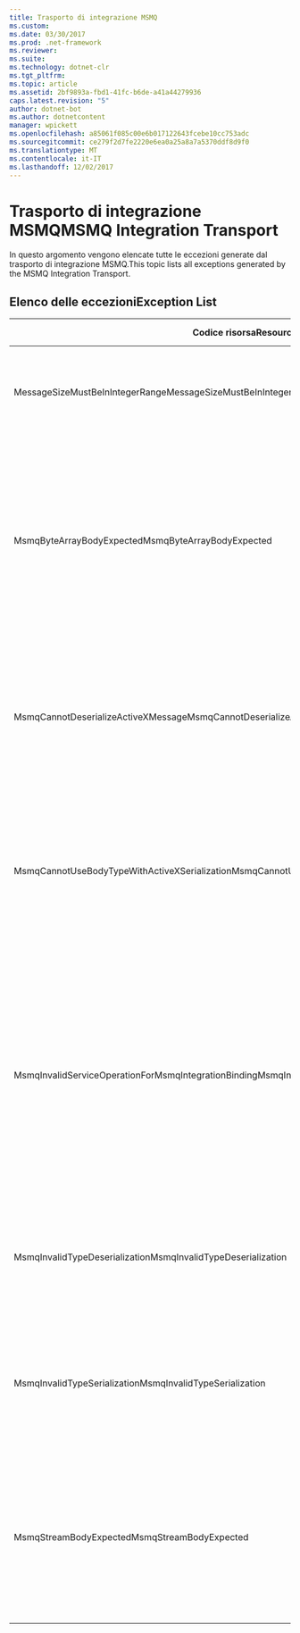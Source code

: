 ```yaml
---
title: Trasporto di integrazione MSMQ
ms.custom: 
ms.date: 03/30/2017
ms.prod: .net-framework
ms.reviewer: 
ms.suite: 
ms.technology: dotnet-clr
ms.tgt_pltfrm: 
ms.topic: article
ms.assetid: 2bf9893a-fbd1-41fc-b6de-a41a44279936
caps.latest.revision: "5"
author: dotnet-bot
ms.author: dotnetcontent
manager: wpickett
ms.openlocfilehash: a85061f085c00e6b017122643fcebe10cc753adc
ms.sourcegitcommit: ce279f2d7fe2220e6ea0a25a8a7a5370ddf8d9f0
ms.translationtype: MT
ms.contentlocale: it-IT
ms.lasthandoff: 12/02/2017
---
```

# <a name="msmq-integration-transport"></a><span data-ttu-id="3e9df-102">Trasporto di integrazione MSMQ</span><span class="sxs-lookup"><span data-stu-id="3e9df-102">MSMQ Integration Transport</span></span>
<span data-ttu-id="3e9df-103">In questo argomento vengono elencate tutte le eccezioni generate dal trasporto di integrazione MSMQ.</span><span class="sxs-lookup"><span data-stu-id="3e9df-103">This topic lists all exceptions generated by the MSMQ Integration Transport.</span></span>  
  
## <a name="exception-list"></a><span data-ttu-id="3e9df-104">Elenco delle eccezioni</span><span class="sxs-lookup"><span data-stu-id="3e9df-104">Exception List</span></span>  
  
|<span data-ttu-id="3e9df-105">Codice risorsa</span><span class="sxs-lookup"><span data-stu-id="3e9df-105">Resource Code</span></span>|<span data-ttu-id="3e9df-106">Stringa di risorsa</span><span class="sxs-lookup"><span data-stu-id="3e9df-106">Resource String</span></span>|  
|-------------------|---------------------|  
|<span data-ttu-id="3e9df-107">MessageSizeMustBeInIntegerRange</span><span class="sxs-lookup"><span data-stu-id="3e9df-107">MessageSizeMustBeInIntegerRange</span></span>|<span data-ttu-id="3e9df-108">Questa factory memorizza nel buffer i messaggi, le cui dimensioni, pertanto, devono rientrare nell'intervallo di un valore integer.</span><span class="sxs-lookup"><span data-stu-id="3e9df-108">This factory buffers messages, so the message sizes must be in the range of an integer value.</span></span>|  
|<span data-ttu-id="3e9df-109">MsmqByteArrayBodyExpected</span><span class="sxs-lookup"><span data-stu-id="3e9df-109">MsmqByteArrayBodyExpected</span></span>|<span data-ttu-id="3e9df-110">Si è verificata una mancata corrispondenza tra il formato di serializzazione specificato e il corpo del messaggio MSMQ.</span><span class="sxs-lookup"><span data-stu-id="3e9df-110">A mismatch occurred between the specified serialization format and the body of the MSMQ message.</span></span> <span data-ttu-id="3e9df-111">Impossibile inviare o ricevere il messaggio.</span><span class="sxs-lookup"><span data-stu-id="3e9df-111">The message cannot be sent or received.</span></span> <span data-ttu-id="3e9df-112">Il formato di serializzazione ByteArray richiede che il corpo del messaggio MSMQ sia di tipo byte[].</span><span class="sxs-lookup"><span data-stu-id="3e9df-112">The serialization format ByteArray requires the body of the MSMQ message to be of type byte[].</span></span>|  
|<span data-ttu-id="3e9df-113">MsmqCannotDeserializeActiveXMessage</span><span class="sxs-lookup"><span data-stu-id="3e9df-113">MsmqCannotDeserializeActiveXMessage</span></span>|<span data-ttu-id="3e9df-114">Si è verificato un errore di serializzazione ActiveX.</span><span class="sxs-lookup"><span data-stu-id="3e9df-114">An ActiveX serialization error occurred.</span></span> <span data-ttu-id="3e9df-115">Impossibile inviare o ricevere il messaggio.</span><span class="sxs-lookup"><span data-stu-id="3e9df-115">The message cannot be sent or received.</span></span> <span data-ttu-id="3e9df-116">Il tipo di variante specificato per il corpo non corrisponde al corpo effettivo del messaggio MSMQ.</span><span class="sxs-lookup"><span data-stu-id="3e9df-116">The specified variant type for the body does not match the actual MSMQ message body.</span></span>|  
|<span data-ttu-id="3e9df-117">MsmqCannotUseBodyTypeWithActiveXSerialization</span><span class="sxs-lookup"><span data-stu-id="3e9df-117">MsmqCannotUseBodyTypeWithActiveXSerialization</span></span>|<span data-ttu-id="3e9df-118">Le proprietà del messaggio non corrispondono.</span><span class="sxs-lookup"><span data-stu-id="3e9df-118">The properties of the message are mismatched.</span></span> <span data-ttu-id="3e9df-119">Impossibile inviare o ricevere il messaggio.</span><span class="sxs-lookup"><span data-stu-id="3e9df-119">The message cannot be sent or received.</span></span> <span data-ttu-id="3e9df-120">Impossibile specificare la proprietà del messaggio BodyType se si utilizza il formato di serializzazione ActiveX.</span><span class="sxs-lookup"><span data-stu-id="3e9df-120">The BodyType message property cannot be specified if the ActiveX serialization format is used.</span></span>|  
|<span data-ttu-id="3e9df-121">MsmqInvalidServiceOperationForMsmqIntegrationBinding</span><span class="sxs-lookup"><span data-stu-id="3e9df-121">MsmqInvalidServiceOperationForMsmqIntegrationBinding</span></span>|<span data-ttu-id="3e9df-122">La convalida di MsmqIntegrationBinding non è riuscita.</span><span class="sxs-lookup"><span data-stu-id="3e9df-122">The MsmqIntegrationBinding validation failed.</span></span> <span data-ttu-id="3e9df-123">Impossibile avviare l'endpoint del servizio.</span><span class="sxs-lookup"><span data-stu-id="3e9df-123">The service endpoint cannot be started.</span></span> <span data-ttu-id="3e9df-124">L'associazione specificata non supporta la firma del metodo per l'operazione del servizio specificata nel contratto specificato.</span><span class="sxs-lookup"><span data-stu-id="3e9df-124">The specified binding does not support the method signature for the specified service operation in the specified contract.</span></span> <span data-ttu-id="3e9df-125">Correggere l'operazione del servizio per utilizzare MsmqIntegrationBinding.</span><span class="sxs-lookup"><span data-stu-id="3e9df-125">Correct the service operation to use the MsmqIntegrationBinding.</span></span>|  
|<span data-ttu-id="3e9df-126">MsmqInvalidTypeDeserialization</span><span class="sxs-lookup"><span data-stu-id="3e9df-126">MsmqInvalidTypeDeserialization</span></span>|<span data-ttu-id="3e9df-127">La serializzazione ActiveX non è riuscita perché è impossibile riconoscere il formato di serializzazione.</span><span class="sxs-lookup"><span data-stu-id="3e9df-127">The ActiveX serialization failed because the serialization format cannot be recognized.</span></span> <span data-ttu-id="3e9df-128">Impossibile inviare o ricevere il messaggio.</span><span class="sxs-lookup"><span data-stu-id="3e9df-128">The message cannot be sent or received.</span></span>|  
|<span data-ttu-id="3e9df-129">MsmqInvalidTypeSerialization</span><span class="sxs-lookup"><span data-stu-id="3e9df-129">MsmqInvalidTypeSerialization</span></span>|<span data-ttu-id="3e9df-130">Il tipo di variante non è riconosciuto.</span><span class="sxs-lookup"><span data-stu-id="3e9df-130">The variant type is not recognized.</span></span> <span data-ttu-id="3e9df-131">La serializzazione ActiveX non è riuscita.</span><span class="sxs-lookup"><span data-stu-id="3e9df-131">The ActiveX serialization failed.</span></span> <span data-ttu-id="3e9df-132">Impossibile inviare o ricevere il messaggio.</span><span class="sxs-lookup"><span data-stu-id="3e9df-132">The message cannot be sent or received.</span></span> <span data-ttu-id="3e9df-133">Il tipo di variante specificato non è supportato.</span><span class="sxs-lookup"><span data-stu-id="3e9df-133">The specified variant type is not supported.</span></span>|  
|<span data-ttu-id="3e9df-134">MsmqStreamBodyExpected</span><span class="sxs-lookup"><span data-stu-id="3e9df-134">MsmqStreamBodyExpected</span></span>|<span data-ttu-id="3e9df-135">Mancata corrispondenza tra formato di serializzazione e contenuto del corpo.</span><span class="sxs-lookup"><span data-stu-id="3e9df-135">Mismatch between serialization format and body content.</span></span> <span data-ttu-id="3e9df-136">Impossibile inviare o ricevere il messaggio.</span><span class="sxs-lookup"><span data-stu-id="3e9df-136">Message cannot be sent or received.</span></span> <span data-ttu-id="3e9df-137">Utilizzando la modalità di serializzazione del flusso, è possibile inviare o ricevere solo un corpo di tipo Stream.</span><span class="sxs-lookup"><span data-stu-id="3e9df-137">Only a body of type stream can be sent or received using the stream serialization mode.</span></span>|
